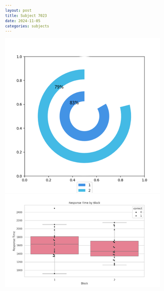 ```yaml
---
layout: post
title: Subject 7023
date: 2024-11-05
categories: subjects
---
```


![](data/7023/run-26/7023__acc_test.png)
![](data/7023/run-26/7023_rt.png)

